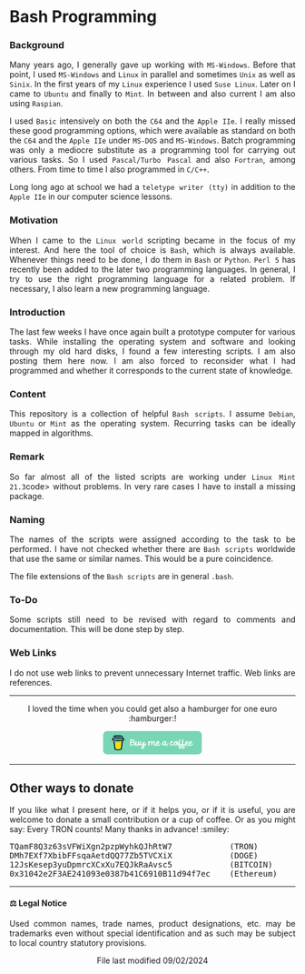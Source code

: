 # Bash Programming

### Background

<p align="justify">Many years ago, I generally gave up working with <code>MS-Windows</code>. Before that point, I used <code>MS-Windows</code> and <code>Linux</code> in parallel and sometimes <code>Unix</code> as well as <code>Sinix</code>. In the first years of my <code>Linux</code> experience I used <code>Suse Linux</code>. Later on I came to <code>Ubuntu</code> and finally to <code>Mint</code>. In between and also current I am also using <code>Raspian</code>.</p>

<p align="justify">I used <code>Basic</code> intensively on both the <code>C64</code> and the <code>Apple IIe</code>. I really missed these good programming options, which were available as standard on both the <code>C64</code> and the <code>Apple IIe</code> under <code>MS-DOS</code> and <code>MS-Windows</code>. Batch programming was only a mediocre substitute as a programming tool for carrying out various tasks. So I used <code>Pascal/Turbo Pascal</code> and also <code>Fortran</code>, among others. From time to time I also programmed in <code>C/C++</code>.</p>

<p align="justify">Long long ago at school we had a <code>teletype writer (tty)</code> in addition to the <code>Apple IIe</code> in our computer science lessons.</p>

### Motivation

<p align="justify">When I came to the <code>Linux world</code> scripting became in the focus of my interest. And here the tool of choice is <code>Bash</code>, which is always available. Whenever things need to be done, I do them in <code>Bash</code> or <code>Python</code>. <code>Perl 5</code> has recently been added to the later two programming languages. In general, I try to use the right programming language for a related problem. If necessary, I also learn a new programming language.</p>

### Introduction

<p align="justify">The last few weeks I have once again built a prototype computer for various tasks. While installing the operating system and software and looking through my old hard disks, I found a few interesting scripts. I am also posting them here now. I am also forced to reconsider what I had programmed and whether it corresponds to the current state of knowledge.</p>

### Content

<p align="justify">This repository is a collection of helpful <code>Bash scripts</code>. I assume <code>Debian</code>, <code>Ubuntu</code> or <code>Mint</code> as the operating system. Recurring tasks can be ideally mapped in algorithms.</p>

### Remark

<p align="justify">So far almost all of the listed scripts are working under <code>Linux Mint 21.3</code>code> without problems. In very rare cases I have to install a missing package.</p>

### Naming

<p align="justify">The names of the scripts were assigned according to the task to be performed. I have not checked whether there are <code>Bash scripts</code> worldwide that use the same or similar names. This would be a pure coincidence.</p>

<p align="justify">The file extensions of the <code>Bash scripts</code> are in general <code>.bash</code>.</p>

### To-Do

<p align="justify">Some scripts still need to be revised with regard to comments and documentation. This will be done step by step.</p>

### Web Links

<p align="justify">I do not use web links to prevent unnecessary Internet traffic. Web links are references.</p>

<hr width="100%" size="2">

<p align="center">I loved the time when you could get also a hamburger for one euro :hamburger:!</p>

<p align="center">
<a target="_blank" href="https://www.buymeacoffee.com/zentrocdot"><img src="\IMAGES\greeen-button.png" alt="Buy Me A Coffee" height="41" width="174"></a>
</p>

<hr width="100%" size="2">

## Other ways to donate

<p align="justify">If you like what I present here, or if it helps you, or if it is useful, you are welcome to donate a small contribution or a cup of coffee. Or as you might say: Every TRON counts! Many thanks in advance! :smiley:</p>

<pre>TQamF8Q3z63sVFWiXgn2pzpWyhkQJhRtW7            (TRON)
DMh7EXf7XbibFFsqaAetdQQ77Zb5TVCXiX            (DOGE)
12JsKesep3yuDpmrcXCxXu7EQJkRaAvsc5            (BITCOIN)
0x31042e2F3AE241093e0387b41C6910B11d94f7ec    (Ethereum)</pre>
    
<hr width="100%" size="2">

#### :balance_scale: Legal Notice

<p align="justify">Used common names, trade names, product designations, etc. may be trademarks even without special identification and as such may be subject to local country statutory provisions.</p>

<p align="center">File last modified 09/02/2024</p>

